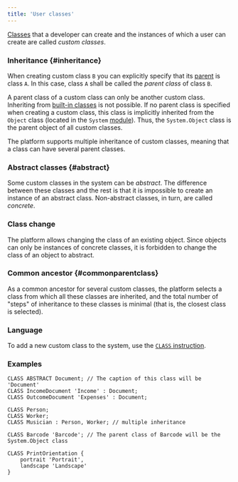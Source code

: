```yaml
---
title: 'User classes'
---
```


[Classes](Classes.md) that a developer can create and the instances of which a user can create are called *custom classes*. 

### Inheritance {#inheritance}

When creating custom class `B` you can explicitly specify that its [parent](Classes.md) is class `A`. In this case, class `A` shall be called the *parent class* of class `B`.

A parent class of a custom class can only be another custom class. Inheriting from [built-in classes](Built-in_classes.md) is not possible. If no parent class is specified when creating a custom class, this class is implicitly inherited from the `Object` class (located in the `System` [module](Modules.md)). Thus, the `System.Object` class is the parent object of all custom classes.

The platform supports multiple inheritance of custom classes, meaning that a class can have several parent classes. 

### Abstract classes {#abstract}

Some custom classes in the system can be *abstract*. The difference between these classes and the rest is that it is impossible to create an instance of an abstract class. Non-abstract classes, in turn, are called *concrete*.

### Class change

The platform allows changing the class of an existing object. Since objects can only be instances of concrete classes, it is forbidden to change the class of an object to abstract.

### Common ancestor {#commonparentclass}

As a common ancestor for several custom classes, the platform selects a class from which all these classes are inherited, and the total number of "steps" of inheritance to these classes is minimal (that is, the closest class is selected).

### Language

To add a new custom class to the system, use the [`CLASS` instruction](CLASS_instruction.md).

### Examples

```lsf
CLASS ABSTRACT Document; // The caption of this class will be 'Document'
CLASS IncomeDocument 'Income' : Document;
CLASS OutcomeDocument 'Expenses' : Document;

CLASS Person;
CLASS Worker;
CLASS Musician : Person, Worker; // multiple inheritance

CLASS Barcode 'Barcode'; // The parent class of Barcode will be the System.Object class

CLASS PrintOrientation {
    portrait 'Portrait',
    landscape 'Landscape'
}
```
